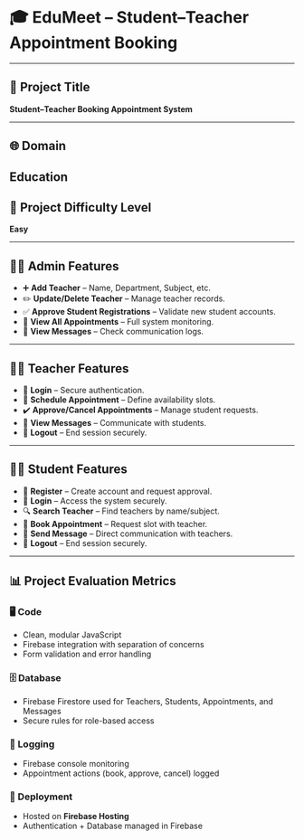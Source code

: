 # 🎓 EduMeet – Student–Teacher Appointment Booking

---

## 📌 Project Title
**Student–Teacher Booking Appointment System**

---

## 🌐 Domain
**Education**
---

## 🎯 Project Difficulty Level
**Easy**

---

## 👨‍💼 Admin Features
- ➕ **Add Teacher** – Name, Department, Subject, etc.  
- ✏️ **Update/Delete Teacher** – Manage teacher records.  
- ✅ **Approve Student Registrations** – Validate new student accounts.  
- 👀 **View All Appointments** – Full system monitoring.  
- 📩 **View Messages** – Check communication logs.  

---

## 👨‍🏫 Teacher Features
- 🔑 **Login** – Secure authentication.  
- 📅 **Schedule Appointment** – Define availability slots.  
- ✔️ **Approve/Cancel Appointments** – Manage student requests.  
- 📩 **View Messages** – Communicate with students.  
- 🚪 **Logout** – End session securely.  

---

## 👩‍🎓 Student Features
- 📝 **Register** – Create account and request approval.  
- 🔑 **Login** – Access the system securely.  
- 🔍 **Search Teacher** – Find teachers by name/subject.  
- 📅 **Book Appointment** – Request slot with teacher.  
- 📩 **Send Message** – Direct communication with teachers.  
- 🚪 **Logout** – End session securely.  

---

## 📊 Project Evaluation Metrics

### 🖥️ Code
- Clean, modular JavaScript  
- Firebase integration with separation of concerns  
- Form validation and error handling  

### 🗄️ Database
- Firebase Firestore used for Teachers, Students, Appointments, and Messages  
- Secure rules for role-based access  

### 📑 Logging
- Firebase console monitoring  
- Appointment actions (book, approve, cancel) logged  

### 🚀 Deployment
- Hosted on **Firebase Hosting**  
- Authentication + Database managed in Firebase  
